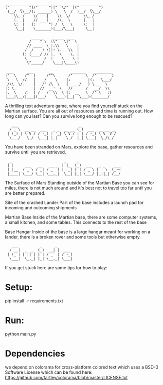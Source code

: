 ```
 ___________  _______  ___  ___  ___________       
("     _   ")/"     "||"  \/"  |("     _   ")      
 )__/  \\__/(: ______) \   \  /  )__/  \\__/       
    \\_ /    \/    |    \\  \/      \\_ /          
    |.  |    // ___)_   /\.  \      |.  |          
    \:  |   (:      "| /  \   \     \:  |          
     \__|    \_______)|___/\___|     \__|          
                                                   
            ______    _____  ___                   
           /    " \  (\"   \|"  \                  
          // ____  \ |.\\   \    |                 
         /  /    ) :)|: \.   \\  |                 
        (: (____/ // |.  \    \. |                 
         \        /  |    \    \ |                 
          \"_____/    \___|\____\)                 
                                                   
 ___      ___       __        _______    ________  
|"  \    /"  |     /""\      /"      \  /"       ) 
 \   \  //   |    /    \    |:        |(:   \___/  
 /\\  \/.    |   /' /\  \   |_____/   ) \___  \    
|: \.        |  //  __'  \   //      /   __/  \\   
|.  \    /:  | /   /  \\  \ |:  __   \  /" \   :)  
|___|\__/|___|(___/    \___)|__|  \___)(_______/
```
                                                   

A thrilling text adventure game, where you find yourself stuck on the Martian
surface. You are all out of resources and time is running out. How long can you
last? Can you survive long enough to be rescued?
```
   ___                            _                
  / _ \  __ __  ___   _ _  __ __ (_)  ___  __ __ __
 | (_) | \ V / / -_) | '_| \ V / | | / -_) \ V  V /
  \___/   \_/  \___| |_|    \_/  |_| \___|  \_/\_/ 

```
                                     
You have been stranded on Mars, explore the base, gather resources and survive 
until you are retrieved. 
```
  _                        _     _                   
 | |     ___   __   __ _  | |_  (_)  ___   _ _    ___
 | |__  / _ \ / _| / _` | |  _| | | / _ \ | ' \  (_-<
 |____| \___/ \__| \__,_|  \__| |_| \___/ |_||_| /__/
```
                                                     
The Surface of Mars
Standing outside of the Martian Base you can see for miles, there is not much around
and it's best not to travel too far until you are better prepared.

Site of the crashed Lander
Part of the base includes a launch pad for incoming and outcoming shipments

Martian Base
Inside of the Martian base, there are some computer systems, a small kitchen, and some tables.
This connects to the rest of the base

Base Hangar
Inside of the base is a large hangar meant for working on a lander, there is a broken rover 
and some tools but otherwise empty.
```
   ___          _      _       
  / __|  _  _  (_)  __| |  ___ 
 | (_ | | || | | | / _` | / -_)
  \___|  \_,_| |_| \__,_| \___|

```
If you get stuck here are some tips for how to play:                       

# Setup:

pip install -r requirements.txt

# Run:

python main.py

# Dependencies
we depend on colorama for cross-platform colored text which uses a BSD-3 Software License which can be found here: https://github.com/tartley/colorama/blob/master/LICENSE.txt
